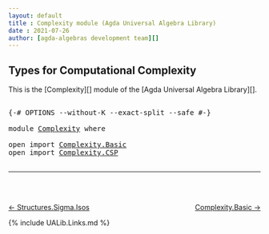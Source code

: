 ```yaml
---
layout: default
title : Complexity module (Agda Universal Algebra Library)
date : 2021-07-26
author: [agda-algebras development team][]
---
```


## <a id="types-for-computational-complexity">Types for Computational Complexity</a>

This is the [Complexity][] module of the [Agda Universal Algebra Library][].

<pre class="Agda">

<a id="324" class="Symbol">{-#</a> <a id="328" class="Keyword">OPTIONS</a> <a id="336" class="Pragma">--without-K</a> <a id="348" class="Pragma">--exact-split</a> <a id="362" class="Pragma">--safe</a> <a id="369" class="Symbol">#-}</a>

<a id="374" class="Keyword">module</a> <a id="381" href="Complexity.html" class="Module">Complexity</a> <a id="392" class="Keyword">where</a>

<a id="399" class="Keyword">open</a> <a id="404" class="Keyword">import</a> <a id="411" href="Complexity.Basic.html" class="Module">Complexity.Basic</a>
<a id="428" class="Keyword">open</a> <a id="433" class="Keyword">import</a> <a id="440" href="Complexity.CSP.html" class="Module">Complexity.CSP</a>

</pre>

--------------------------------

<br>
<br>

[← Structures.Sigma.Isos](Structures.Sigma.Isos.html)
<span style="float:right;">[Complexity.Basic →](Complexity.Basic.html)</span>

{% include UALib.Links.md %}

[agda-algebras development team]: https://github.com/ualib/agda-algebras#the-agda-algebras-development-team

